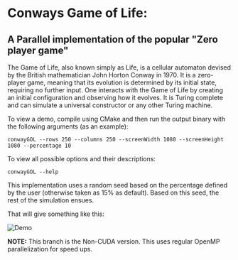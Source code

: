 # Conways Game of Life:

## A Parallel implementation of the popular "Zero player game"

The Game of Life, also known simply as Life, is a cellular automaton devised by the British mathematician John Horton Conway in 1970. It is a zero-player game, meaning that its evolution is determined by its initial state, requiring no further input. One interacts with the Game of Life by creating an initial configuration and observing how it evolves. It is Turing complete and can simulate a universal constructor or any other Turing machine.



To view a demo, compile using CMake and then run the output binary with the following arguments (as an example):

 ```shell
 conwayGOL --rows 250 --columns 250 --screenWidth 1080 --screenHeight 1080 --percentage 10
 ```
 
 To view all possible options and their descriptions:
 ```
 conwayGOL --help
 ```
 
 This implementation uses a random seed based on the percentage defined by the user (otherwise taken as 15% as default). Based on this seed, the rest of the simulation ensues.
 

That will give something like this:

![Demo]("/resources/example.gif")


**NOTE:** This branch is the Non-CUDA version. This uses regular OpenMP parallelization for speed ups.
